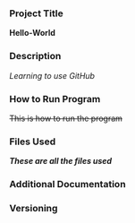 ### Project Title
**Hello-World**
### Description
_Learning to use GitHub_
### How to Run Program
~~This is how to run the program~~
### Files Used
***These are all the files used***
### Additional Documentation
### Versioning
